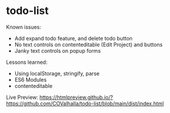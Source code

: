 # todo-list

Known issues:

- Add expand todo feature, and delete todo button
- No text controls on contenteditable (Edit Project) and buttons
- Janky text controls on popup forms

Lessons learned:

- Using localStorage, stringify, parse
- ES6 Modules
- contenteditable

Live Preview:
https://htmlpreview.github.io/?https://github.com/COValhalla/todo-list/blob/main/dist/index.html
